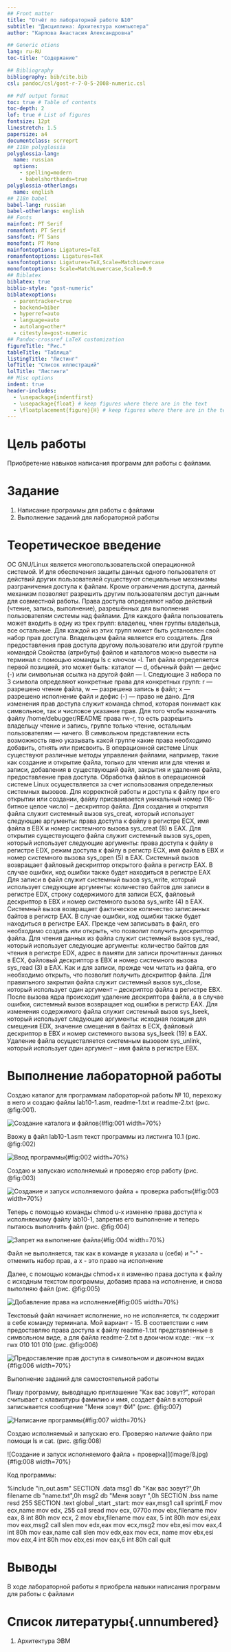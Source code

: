 ```yaml
---
## Front matter
title: "Отчёт по лабораторной работе №10"
subtitle: "Дисциплина: Архитектура компьютера"
author: "Карпова Анастасия Александровна"

## Generic otions
lang: ru-RU
toc-title: "Содержание"

## Bibliography
bibliography: bib/cite.bib
csl: pandoc/csl/gost-r-7-0-5-2008-numeric.csl

## Pdf output format
toc: true # Table of contents
toc-depth: 2
lof: true # List of figures
fontsize: 12pt
linestretch: 1.5
papersize: a4
documentclass: scrreprt
## I18n polyglossia
polyglossia-lang:
  name: russian
  options:
	- spelling=modern
	- babelshorthands=true
polyglossia-otherlangs:
  name: english
## I18n babel
babel-lang: russian
babel-otherlangs: english
## Fonts
mainfont: PT Serif
romanfont: PT Serif
sansfont: PT Sans
monofont: PT Mono
mainfontoptions: Ligatures=TeX
romanfontoptions: Ligatures=TeX
sansfontoptions: Ligatures=TeX,Scale=MatchLowercase
monofontoptions: Scale=MatchLowercase,Scale=0.9
## Biblatex
biblatex: true
biblio-style: "gost-numeric"
biblatexoptions:
  - parentracker=true
  - backend=biber
  - hyperref=auto
  - language=auto
  - autolang=other*
  - citestyle=gost-numeric
## Pandoc-crossref LaTeX customization
figureTitle: "Рис."
tableTitle: "Таблица"
listingTitle: "Листинг"
lofTitle: "Список иллюстраций"
lolTitle: "Листинги"
## Misc options
indent: true
header-includes:
  - \usepackage{indentfirst}
  - \usepackage{float} # keep figures where there are in the text
  - \floatplacement{figure}{H} # keep figures where there are in the text
---
```


# Цель работы

Приобретение навыков написания программ для работы с файлами.

# Задание

1. Написание программы для работы с файлами
2. Выполнение заданий для лабораторной работы

# Теоретическое введение

ОС GNU/Linux является многопользовательской операционной системой. И для обеспечения защиты данных одного пользователя от действий других пользователей существуют
специальные механизмы разграничения доступа к файлам. Кроме ограничения доступа, данный механизм позволяет разрешить другим пользователям доступ данным для совместной
работы.
Права доступа определяют набор действий (чтение, запись, выполнение), разрешённых
для выполнения пользователям системы над файлами. Для каждого файла пользователь
может входить в одну из трех групп: владелец, член группы владельца, все остальные. Для
каждой из этих групп может быть установлен свой набор прав доступа. Владельцем файла
является его создатель. Для предоставления прав доступа другому пользователю или другой
группе командой
Свойства (атрибуты) файлов и каталогов можно вывести на терминал с помощью команды
ls с ключом -l.
Тип файла определяется первой позицией, это может быть: каталог — d, обычный файл
— дефис (-) или символьная ссылка на другой файл — l. Следующие 3 набора по 3 символа
определяют конкретные права для конкретных групп: r — разрешено чтение файла, w —
разрешена запись в файл; x — разрешено исполнение файл и дефис (-) — право не дано.
Для изменения прав доступа служит команда chmod, которая понимает как символьное,
так и числовое указание прав. Для того чтобы назначить файлу /home/debugger/README
права rw-r, то есть разрешить владельцу чтение и запись, группе только чтение, остальным
пользователям — ничего.
В символьном представлении есть возможность явно указывать какой группе какие права
необходимо добавить, отнять или присвоить.
В операционной системе Linux существуют различные методы управления файлами, например, такие как создание и открытие файла, только для чтения или для чтения и записи,
добавления в существующий файл, закрытия и удаления файла, предоставление прав доступа.
Обработка файлов в операционной системе Linux осуществляется за счет использования
определенных системных вызовов. Для корректной работы и доступа к файлу при его открытии или создании, файлу присваивается уникальный номер (16-битное целое число) –
дескриптор файла.
Для создания и открытия файла служит системный вызов sys_creat, который использует
следующие аргументы: права доступа к файлу в регистре ECX, имя файла в EBX и номер
системного вызова sys_creat (8) в EAX.
Для открытия существующего файла служит системный вызов sys_open, который использует следующие аргументы: права доступа к файлу в регистре EDX, режим доступа к файлу в
регистр ECX, имя файла в EBX и номер системного вызова sys_open (5) в EAX.
Системный вызов возвращает файловый дескриптор открытого файла в регистр EAX. В
случае ошибки, код ошибки также будет находиться в регистре EAX
Для записи в файл служит системный вызов sys_write, который использует следующие
аргументы: количество байтов для записи в регистре EDX, строку содержимого для записи
ECX, файловый дескриптор в EBX и номер системного вызова sys_write (4) в EAX.
Системный вызов возвращает фактическое количество записанных байтов в регистр EAX.
В случае ошибки, код ошибки также будет находиться в регистре EAX.
Прежде чем записывать в файл, его необходимо создать или открыть, что позволит получить дескриптор файла.
Для чтения данных из файла служит системный вызов sys_read, который использует
следующие аргументы: количество байтов для чтения в регистре EDX, адрес в памяти для
записи прочитанных данных в ECX, файловый дескриптор в EBX и номер системного вызова
sys_read (3) в EAX. Как и для записи, прежде чем читать из файла, его необходимо открыть,
что позволит получить дескриптор файла.
Для правильного закрытия файла служит системный вызов sys_close, который использует
один аргумент – дескриптор файла в регистре EBX. После вызова ядра происходит удаление
дескриптора файла, а в случае ошибки, системный вызов возвращает код ошибки в регистр
EAX.
Для изменения содержимого файла служит системный вызов sys_lseek, который использует следующие аргументы: исходная позиция для смещения EDX, значение смещения в
байтах в ECX, файловый дескриптор в EBX и номер системного вызова sys_lseek (19) в EAX.
Удаление файла осуществляется системным вызовом sys_unlink, который использует
один аргумент – имя файла в регистре EBX.


# Выполнение лабораторной работы

Создаю каталог для программам лабораторной работы № 10, перехожу в него и
создаю файлы lab10-1.asm, readme-1.txt и readme-2.txt (рис. @fig:001).

![Создание каталога и файлов](image/1.jpg){#fig:001 width=70%}

Ввожу в файл lab10-1.asm текст программы из листинга 10.1 (рис. @fig:002)

![Ввод программы](image/2.jpg){#fig:002 width=70%}

Создаю и запускаю исполняемый и проверяю егор работу (рис. @fig:003)

![Создание и запуск исполняемого файла + проверка работы](image/3.jpg){#fig:003 width=70%}

Теперь с помощью команды chmod u-x изменяю права доступа к исполняемому файлу lab10-1, запретив его выполнение и теперь пытаюсь выполнить файл (рис. @fig:004)

![Запрет на выполнение файла](image/4.jpg){#fig:004 width=70%}

Файл не выполняется, так как в команде я указала u (себя) и "-" - отменить набор прав, а x - это право на исполнение

Далее, с помощью команды chmod+x я изменяю права доступа к файлу с исходным текстом программы, добавив права на исполнение, и снова выполняю файл (рис. @fig:005)

![Добавление права на исполнение](image/5.jpg){#fig:005 width=70%}

Текстовый файл начинает исполнение, но не исполняется, тк содержит в себе команду терминала.
Мой вариант - 15. В соответствии с ним предоставляю права доступа к файлу readme-1.txt представленные в символьном виде, а для файла readme-2.txt в двоичном коде:
-wx --x rwx 
010 101 010 (рис. @fig:006)

![Предоставление прав доступа в символьном и двоичном видах](image/6.jpg){#fig:006 width=70%}

Выполнение заданий для самостоятельной работы

Пишу программу, выводящую приглашение "Как вас зовут?", которая считывает с клавиатуры фамилию и имя, создает файл в который записывается сообщение "Меня зовут ФИ" (рис. @fig:007)

![Написание программы](image/7.jpg){#fig:007 width=70%}

Создаю исполняемый и запускаю его. Проверяю наличие файло при помощи ls и сat. (рис. @fig:008)

![Создание и запуск исполняемого файла + проверка]](image/8.jpg){#fig:008 width=70%}

Код программы:

%include "in_out.asm"
SECTION .data
msg1 db "Как вас зовут?",0h
filename db "name.txt",0h
msg2 db "Меня зовут ",0h
SECTION .bss
name resd 255
SECTION .text
global _start
_start:
mov eax,msg1
call sprintLF
mov ecx,name
mov edx, 255
call sread
mov ecx, 0770o
mov ebx,filename
mov eax, 8
int 80h
mov ecx, 2
mov ebx,filename
mov eax, 5
int 80h
mov esi,eax
mov eax,msg2
call slen
mov edx,eax
mov ecx,msg2
mov ebx,esi
mov eax,4
int 80h
mov eax,name
call slen
mov edx,eax
mov ecx, name
mov ebx,esi
mov eax,4
int 80h
mov ebx,esi
mov eax,6
int 80h
call quit


# Выводы

В ходе лабораторной работы я приобрела навыки написания программ для работы с файлами

# Список литературы{.unnumbered}

1. Архитектура ЭВМ


